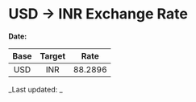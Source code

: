 # USD → INR Exchange Rate

**Date:** 

| Base | Target | Rate  |
|:----:|:------:|:-----:|
| USD  | INR    | 88.2896 |

_Last updated: _